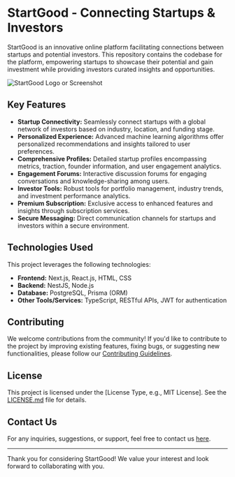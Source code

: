 # StartGood - Connecting Startups & Investors

StartGood is an innovative online platform facilitating connections between startups and potential investors. This repository contains the codebase for the platform, empowering startups to showcase their potential and gain investment while providing investors curated insights and opportunities.

![StartGood Logo or Screenshot](link-to-image)

## Key Features

- **Startup Connectivity:** Seamlessly connect startups with a global network of investors based on industry, location, and funding stage.
- **Personalized Experience:** Advanced machine learning algorithms offer personalized recommendations and insights tailored to user preferences.
- **Comprehensive Profiles:** Detailed startup profiles encompassing metrics, traction, founder information, and user engagement analytics.
- **Engagement Forums:** Interactive discussion forums for engaging conversations and knowledge-sharing among users.
- **Investor Tools:** Robust tools for portfolio management, industry trends, and investment performance analytics.
- **Premium Subscription:** Exclusive access to enhanced features and insights through subscription services.
- **Secure Messaging:** Direct communication channels for startups and investors within a secure environment.

## Technologies Used

This project leverages the following technologies:

- **Frontend:** Next.js, React.js, HTML, CSS
- **Backend:** NestJS, Node.js
- **Database:** PostgreSQL, Prisma (ORM)
- **Other Tools/Services:** TypeScript, RESTful APIs, JWT for authentication

## Contributing

We welcome contributions from the community! If you'd like to contribute to the project by improving existing features, fixing bugs, or suggesting new functionalities, please follow our [Contributing Guidelines](link-to-contributing-guidelines).

## License

This project is licensed under the [License Type, e.g., MIT License]. See the [LICENSE.md](link-to-license-file) file for details.

## Contact Us

For any inquiries, suggestions, or support, feel free to contact us [here](info@startgood.com).

---

Thank you for considering StartGood! We value your interest and look forward to collaborating with you.
